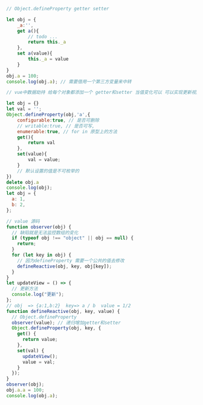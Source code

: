 <!--
 * @Author: your name
 * @Date: 2020-03-25 11:13:14
 * @LastEditTime: 2020-03-25 11:21:32
 * @LastEditors: Please set LastEditors
 * @Description: In User Settings Edit
 * @FilePath: /webNotes/web/es6/object.defineProperty.md
 -->

```javaScript
// Object.defineProperty getter setter

let obj = {
    _a:'',
    get a(){
        // todo ...
        return this._a
    },
    set a(value){
        this._a = value
    }
}
obj.a = 100;
console.log(obj.a); // 需要借用一个第三方变量来中转

// vue中数据劫持 给每个对象都添加一个 getter和setter 当值变化可以 可以实现更新视图的功能

let obj = {}
let val = '';
Object.defineProperty(obj,'a',{
    configurable:true, // 是否可删除
    // writable:true, // 是否可写,
    enumerable:true, // for in 原型上的方法
    get(){
        return val
    },
    set(value){
        val = value;
    }
    // 默认设置的值是不可枚举的
})
delete obj.a
console.log(obj);
let obj = {
  a: 1,
  b: 2,
};

// value 源码
function observer(obj) {
  // 缺陷就是无法监控数组的变化
  if (typeof obj !== "object" || obj == null) {
    return;
  }
  for (let key in obj) {
    // 因为defineProperty 需要一个公共的值去修改
    defineReactive(obj, key, obj[key]);
  }
}
let updateView = () => {
  // 更新方法
  console.log("更新");
};
// obj  => {a:1,b:2}  key=> a / b  value = 1/2
function defineReactive(obj, key, value) {
  // Object.defineProperty
  observer(value); // 递归增加getter和setter
  Object.defineProperty(obj, key, {
    get() {
      return value;
    },
    set(val) {
      updateView();
      value = val;
    }
  });
}
observer(obj);
obj.a.a = 100;
console.log(obj.a);

```
